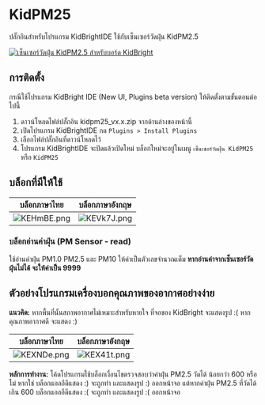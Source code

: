 # KidPM25

ปลั๊กอินสำหรับโปรแกรม KidBrightIDE ใช้กับเซ็นเซอร์วัดฝุ่น KidPM2.5

[![เซ็นเซอร์วัดฝุ่น KidPM2.5 สำหรับบอร์ด KidBright](https://img.youtube.com/vi/fgMOZwRFcQk/0.jpg)](https://www.youtube.com/watch?v=fgMOZwRFcQk)

## การติดตั้ง

กรณีใช้โปรแกรม KidBright IDE (New UI, Plugins beta version) ให้ติดตั้งตามขั้นตอนต่อไปนี้
 1. ดาวน์โหลดไฟล์ปลั๊กอิน kidpm25_vx.x.zip จากด้านล่างของหน้านี้
 2. เปิดโปรแกรม KidBrightIDE กด `Plugins > Install Plugins`
 3. เลือกไฟล์ปลั๊กอินที่ดาวน์โหลดไว้
 4. โปรแกรม KidBrightIDE จะปิดแล้วเปิดใหม่ บล็อกใหม่จะอยู่ในเมนู `เซ็นเซอร์วัดฝุ่น KidPM25` หรือ `KidPM25`

## บล็อกที่มีให้ใช้

| บล็อกภาษาไทย | บล็อกภาษาอังกฤษ |
|--|--|
| ![KEHmBE.png](https://sv1.picz.in.th/images/2019/07/23/KEHmBE.png) | ![KEVk7J.png](https://sv1.picz.in.th/images/2019/07/23/KEVk7J.png) |

### บล็อกอ่านค่าฝุ่น (PM Sensor - read)

ใช้อ่านค่าฝุ่น PM1.0 PM2.5 และ PM10 ให้ค่าเป็นตัวเลขจำนวณเต็ม **หากอ่านค่าจากเซ็นเซอร์วัดฝุ่นไม่ได้ จะให้ค่าเป็น 9999**

## ตัวอย่างโปรแกรมเครื่องบอกคุณภาพของอากาศอย่างง่าย

**แนวคิด:** หากพื้นที่นั้นสภาพอากาศไม่เหมาะสำหรับหายใจ ที่จอของ KidBright จะแสดงรูป :( หากคุณภาพอากาศดี จะแสดง :)

| บล็อกภาษาไทย | บล็อกภาษาอังกฤษ |
|--|--|
| ![KEXNDe.png](https://sv1.picz.in.th/images/2019/07/23/KEXNDe.png) | ![KEX41t.png](https://sv1.picz.in.th/images/2019/07/23/KEX41t.png) |

**หลักการทำงาน:** โค้ดโปรแกรมใช้บล็อกเงื่อนไขตรวจสอบว่าค่าฝุ่น PM2.5 วัดได้ น้อยกว่า 600 หรือไม่ หากใช่ บล็อกแอลอีดีแสดง :) จะถูกทำ และแสดงรูป :) ออกหน้าจอ แต่หากค่าฝุ่น PM2.5 ที่วัดได้ เกิน 600 บล็อกแอลอีดีแสดง :( จะถูกทำ และแสดงรูป :( ออกหน้าจอ
